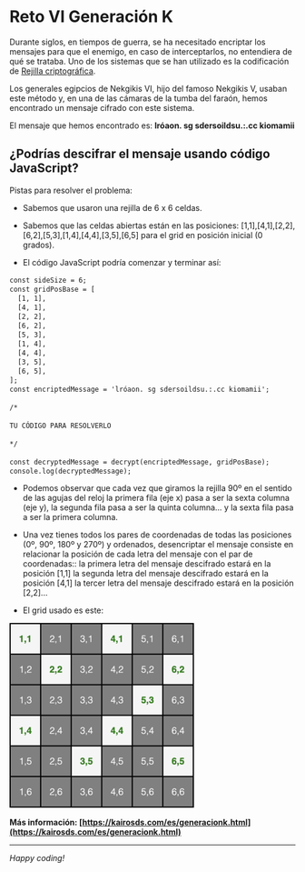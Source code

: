 # Reto VI Generación K

Durante siglos, en tiempos de guerra, se ha necesitado encriptar los mensajes para que el enemigo, en caso de interceptarlos, no entendiera de qué se trataba.
Uno de los sistemas que se han utilizado es la codificación de [Rejilla criptográfica](https://es.wikipedia.org/wiki/Rejilla_criptogr%C3%A1fica).

Los generales egipcios de Nekgikis VI, hijo del famoso Nekgikis V, usaban este método y, en una de las cámaras de la tumba del faraón, hemos encontrado un mensaje cifrado con este sistema.

El mensaje que hemos encontrado es: **lróaon. sg sdersoildsu.:.cc kiomamii**

## ¿Podrías descifrar el mensaje usando código JavaScript?

Pistas para resolver el problema:

- Sabemos que usaron una rejilla de 6 x 6 celdas.

- Sabemos que las celdas abiertas están en las posiciones:
  [1,1],[4,1],[2,2],[6,2],[5,3],[1,4],[4,4],[3,5],[6,5] para el grid en posición inicial (0 grados).

- El código JavaScript podría comenzar y terminar así:

```
const sideSize = 6;
const gridPosBase = [
  [1, 1],
  [4, 1],
  [2, 2],
  [6, 2],
  [5, 3],
  [1, 4],
  [4, 4],
  [3, 5],
  [6, 5],
];
const encriptedMessage = 'lróaon. sg sdersoildsu.:.cc kiomamii';

/*

TU CÓDIGO PARA RESOLVERLO

*/

const decryptedMessage = decrypt(encriptedMessage, gridPosBase);
console.log(decryptedMessage);
```

- Podemos observar que cada vez que giramos la rejilla 90º en el sentido de las agujas del reloj la primera fila (eje x) pasa a ser la sexta columna (eje y), la segunda fila pasa a ser la quinta columna... y la sexta fila pasa a ser la primera columna.

- Una vez tienes todos los pares de coordenadas de todas las posiciones (0º, 90º, 180º y 270º) y ordenados, desencriptar el mensaje consiste en relacionar la posición de cada letra del mensaje con el par de coordenadas:: la primera letra del mensaje descifrado estará en la posición [1,1] la segunda letra del mensaje descifrado estará en la posición [4,1] la tercer letra del mensaje descifrado estará en la posición [2,2]...

- El grid usado es este:

![Grid](./grid.png)

**Más información: [https://kairosds.com/es/generacionk.html](https://kairosds.com/es/generacionk.html)**

---

_Happy coding!_
